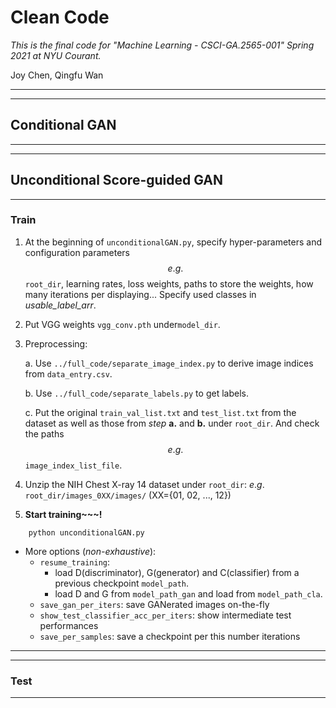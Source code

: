 # Clean Code

*This is the final code for "Machine Learning - CSCI-GA.2565-001" Spring 2021 at NYU Courant.* 

Joy Chen, Qingfu Wan

----
----

## Conditional GAN

----
----

## Unconditional Score-guided GAN

----

### Train


1. At the beginning of `unconditionalGAN.py`, specify hyper-parameters and configuration parameters $$e.g.$$ `root_dir`,  learning rates,  loss weights, paths to store the weights, how many iterations per displaying... Specify used classes in *usable_label_arr*.
2. Put VGG weights `vgg_conv.pth` under`model_dir`.
3. Preprocessing:

   a. Use `../full_code/separate_image_index.py` to derive image indices from `data_entry.csv`.
   
   b. Use `../full_code/separate_labels.py` to get labels.
   
   c. Put the original `train_val_list.txt` and `test_list.txt` from the dataset as well as those from *step* **a.** and **b.** under `root_dir`. And check the paths $$e.g.$$ `image_index_list_file`.
   
   
4. Unzip the NIH Chest X-ray 14 dataset under `root_dir`: $e.g.$ `root_dir/images_0XX/images/` (XX={01, 02, ..., 12})

5. **Start training~~~!**

```
	python unconditionalGAN.py
``` 

* More options (*non-exhaustive*):
	* `resume_training`: 
	   * load D(discriminator),  G(generator) and C(classifier) from a previous checkpoint `model_path`.
	   * load D and G from `model_path_gan` and load from `model_path_cla`. 
	* `save_gan_per_iters`: save GANerated images on-the-fly
	* `show_test_classifier_acc_per_iters`: show intermediate test performances
	* `save_per_samples`: save a checkpoint per this number iterations



----




----

### Test

----
